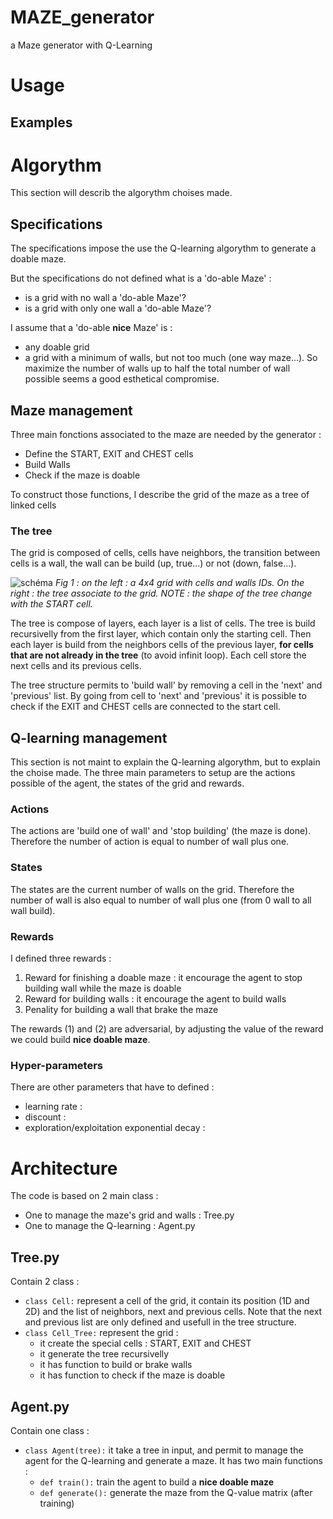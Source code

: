 # MAZE_generator
 a Maze generator with Q-Learning

# Usage

## Examples

# Algorythm
This section will describ the algorythm choises made. 

## Specifications 
The specifications impose the use the Q-learning algorythm to generate a doable maze.

But the specifications do not defined what is a 'do-able Maze' : 
- is a grid with no wall a 'do-able Maze'?
- is a grid with only one wall a 'do-able Maze'?

I assume that a 'do-able **nice** Maze' is : 
- any doable grid
- a grid with a minimum of walls, but not too much (one way maze...). So maximize the number of walls up to half the total number of wall possible seems a good esthetical compromise.

## Maze management

Three main fonctions associated to the maze are needed by the generator : 
- Define the START, EXIT and CHEST cells
- Build Walls
- Check if the maze is doable

To construct those functions, I describe the grid of the maze as a tree of linked cells

### The tree

The grid is composed of cells, cells have neighbors, the transition between cells is a wall, the wall can be build (up, true...) or not (down, false...).

![schéma](https://user-images.githubusercontent.com/12394419/230098839-f8318f27-3fee-49e6-851c-7aa4c66a78e3.png)
*Fig 1 : on the left : a 4x4 grid with cells and walls IDs. On the right : the tree associate to the grid. NOTE : the shape of the tree change with the START cell.*

The tree is compose of layers, each layer is a list of cells. The tree is build recursivelly from the first layer, which contain only the starting cell. Then each layer is build from the neighbors cells of the previous layer, **for cells 
that are not already in the tree** (to avoid infinit loop). Each cell store the next cells and its previous cells. 

The tree structure permits to 'build wall' by removing a cell in the 'next' and 'previous' list. By going from cell to 'next' and 'previous' it is possible to check if the EXIT and CHEST cells are connected to the start cell. 



## Q-learning management

This section is not maint to explain the Q-learning algorythm, but to explain the choise made. 
The three main parameters to setup are the actions possible of the agent, the states of the grid and rewards.

### Actions
The actions are 'build one of wall' and 'stop building' (the maze is done). Therefore the number of action is equal to number of wall plus one.

### States
The states are the current number of walls on the grid. Therefore the number of wall is also equal to number of wall plus one (from 0 wall to all wall build).

### Rewards
I defined three rewards : 
1. Reward for finishing a doable maze : it encourage the agent to stop building wall while the maze is doable
2. Reward for building walls : it encourage the agent to build walls
3. Penality for building a wall that brake the maze

The rewards (1) and (2) are adversarial, by adjusting the value of the reward we could build **nice doable maze**. 

### Hyper-parameters
There are other parameters that have to defined : 
- learning rate : 
- discount : 
- exploration/exploitation exponential decay : 

# Architecture
 The code is based on 2 main class : 
 - One to manage the maze's grid and walls : Tree.py
 - One to manage the Q-learning : Agent.py

## Tree.py
Contain 2 class : 
- `class Cell:` represent a cell of the grid, it contain its position (1D and 2D) and the list of neighbors, next and previous cells. Note that the next and previous list are only defined and usefull in the tree structure.
- `class Cell_Tree:` represent the grid : 
    - it create the special cells : START, EXIT and CHEST
    - it generate the tree recursivelly
    - it has function to build or brake walls
    - it has function to check if the maze is doable

## Agent.py
Contain one class :
- `class Agent(tree):` it take a tree in input, and permit to manage the agent for the Q-learning and generate a maze. It has two main functions :
    - `def train():` train the agent to build a **nice doable maze**
    - `def generate():` generate the maze from the Q-value matrix (after training)
